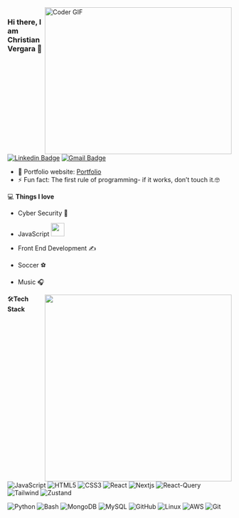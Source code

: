 <img align="right" src="https://github.com/rajaprerak/rajaprerak/blob/master/developer.gif" alt="Coder GIF" width="420" height="330">



### Hi there, I am Christian Vergara 👋
 [![Linkedin Badge](https://img.shields.io/badge/-Christian_Vergara-blue?style=flat-square&logo=Linkedin&logoColor=white&link=https://www.linkedin.com/in/christian-vergara-dominguez-84061121b///)](https://www.linkedin.com/in/christian-vergara-dominguez-84061121b//) [![Gmail Badge](https://img.shields.io/badge/-christianvd99@gmail.com-c14438?style=flat-square&logo=Gmail&logoColor=white&link=mailto:christianvd99@gmail.com)](mailto:christianvd99@gmail.com)

- 🎯 Portfolio website: [Portfolio](https://portafolio-chris-vergara-v3.vercel.app/)
- ⚡ Fun fact: The first rule of programming- if it works, don’t touch it.🤓

💻 **Things I love**
- Cyber Security 🧐
- JavaScript <img src="https://media.giphy.com/media/WUlplcMpOCEmTGBtBW/giphy.gif" width="30"> 
- Front End Development ✍️
- Soccer ⚽
- Music 🎧

    <a href="https://github.com/anuraghazra/github-readme-stats" title="Go to Source">
      <img align="right" width=420 height="auto" src="https://github-readme-stats.vercel.app/api?username=Chrisvd9&show_icons=true&theme=dark&border_color=61dafb&hide_border=true&include_all_commits=true" />
    </a>
    
🛠**Tech Stack**

![JavaScript](https://img.shields.io/badge/-JavaScript-000000?style=flat&logo=javaScript)
![HTML5](https://img.shields.io/badge/-HTML5-000000?style=flat&logo=HTML5)
![CSS3](https://img.shields.io/badge/-CSS3-000000?style=flat&logo=CSS3)
![React](https://img.shields.io/badge/-React-000000?style=flat&logo=React)
![Nextjs](https://img.shields.io/badge/-NextJS-000000?style=flat&logo=nextdotjs&logoColor)
![React-Query](https://img.shields.io/badge/-React_Query-000000?style=flat&logo=react-query)
![Tailwind](https://img.shields.io/badge/-tailwindcss-000000?style=flat&logo=tailwindcss)
![Zustand](https://img.shields.io/badge/-Zustand-000000?style=flat&logo=react)

![Python](https://img.shields.io/badge/-Python-000000?style=flat&logo=python)
![Bash](https://img.shields.io/badge/-Bash-000000?style=flat&logo=gnubash)
![MongoDB](https://img.shields.io/badge/-MongoDB-000000?style=flat&logo=MongoDB)
![MySQL](https://img.shields.io/badge/-MySQL-000000?style=flat&logo=MySQL)
![GitHub](https://img.shields.io/badge/-GitHub-000000?style=flat&logo=github&logoColor=FFFFFF)
![Linux](https://img.shields.io/badge/-Linux-000000?style=flat&logo=linux&logoColor=FCC624)
![AWS](https://img.shields.io/badge/AWS-000000?style=flat-square&logo=amazon-aws)
![Git](https://img.shields.io/badge/-Git-000000?style=flat&logo=git&logoColor=F05032)
